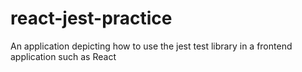 # react-jest-practice
An application depicting how to use the jest test library in a frontend application such as React
